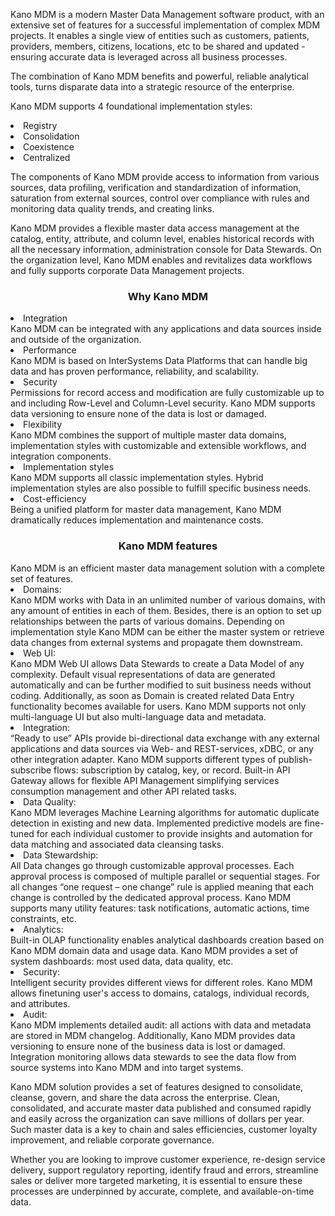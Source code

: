<p>Kano MDM is a modern Master Data Management software product, with an extensive set of features for a successful implementation of complex MDM projects. It enables a single view of entities such as customers, patients, providers, members, citizens, locations, etc to be shared and updated - ensuring accurate data is leveraged across all business processes.</p>

<p>The combination of Kano MDM benefits and powerful, reliable analytical tools, turns disparate data into a strategic resource of the enterprise.</p>

 <p>Kano MDM supports 4 foundational implementation styles:</p>
<lu>
<li>Registry</li> 
<li>Consolidation</li> 
<li>Coexistence</li> 
<li>Centralized</li> 
 </lu>

<p>The components of Kano MDM provide access to information from various sources, data profiling, verification and standardization of information, saturation from external sources, control over compliance with rules and monitoring data quality trends, and creating links.</p>

<p>Kano MDM provides a flexible master data access management at the catalog, entity, attribute, and column level, enables historical records with all the necessary information, administration console for Data Stewards. On the organization level, Kano MDM  enables and revitalizes data workflows and fully supports corporate Data Management projects.</p>

<h3 align="center">Why Kano MDM</h3>
<lu>
 <li>Integration</li>
Kano  MDM  can be integrated with any applications and data sources inside and outside of the organization.
<li>Performance</li>
Kano MDM is based on InterSystems Data Platforms that can handle big data and has proven performance, reliability, and scalability.
<li>Security</li>
Permissions for record access and modification are fully customizable up to and including Row-Level and Column-Level security. Kano MDM supports data versioning to ensure none of the data is lost or damaged.
<li>Flexibility</li> 
Kano MDM combines the support of multiple master data domains, implementation styles with customizable and extensible workflows, and integration components.
<li>Implementation styles</li>
Kano  MDM  supports all classic implementation styles. Hybrid implementation styles are also possible to fulfill specific business needs.
<li>Cost-efficiency</li>
Being a unified platform for master data management, Kano MDM dramatically reduces implementation and maintenance costs.

<h3 align="center">Kano MDM features</h3>
Kano MDM is an efficient master data management solution with a complete set of features.

<li>Domains:</li>
Kano MDM works with Data in an unlimited number of various domains, with any amount of entities in each of them. Besides, there is an option to set up relationships between the parts of various domains. Depending on implementation style Kano MDM can be either the master system or retrieve data changes from external systems and propagate them downstream.
 
<li>Web UI:</li>
Kano MDM Web UI allows Data Stewards to create a Data Model of any complexity. Default visual representations of data are generated automatically and can be further modified to suit business needs without coding. Additionally, as soon as Domain is created related Data Entry functionality becomes available for users. Kano MDM supports not only multi-language UI but also multi-language data and metadata.
 
<li>Integration:</li>
“Ready to use” APIs provide bi-directional data exchange with any external applications and data sources via Web- and REST-services, xDBC, or any other integration adapter. Kano MDM supports different types of publish-subscribe flows: subscription by catalog, key, or record. Built-in API Gateway allows for flexible API Management simplifying services consumption management and other API related tasks.
 
<li>Data Quality:</li>
Kano MDM leverages Machine Learning algorithms for automatic duplicate detection in existing and new data. Implemented predictive models are fine-tuned for each individual customer to provide insights and automation for data matching and associated data cleansing tasks.
 
<li>Data Stewardship:</li>
All Data changes go through customizable approval processes. Each approval process is composed of multiple parallel or sequential stages. For all changes “one request – one change” rule is applied meaning that each change is controlled by the dedicated approval process. Kano MDM supports many utility features: task notifications, automatic actions, time constraints, etc.
 
<li>Analytics:</li>
Built-in OLAP functionality enables analytical dashboards creation based on Kano MDM domain data and usage data. Kano MDM provides a set of system dashboards: most used data, data quality, etc.
 
<li>Security:</li>
 Intelligent security provides different views for different roles. Kano MDM allows finetuning user's access to domains, catalogs, individual records, and attributes.
 
<li>Audit:</li>
Kano MDM implements detailed audit: all actions with data and metadata are stored in MDM changelog. Additionally, Kano MDM provides data versioning to ensure none of the business data is lost or damaged. Integration monitoring allows data stewards to see the data flow from source systems into Kano MDM and into target systems.

<p>Kano MDM solution provides a set of features designed to consolidate, cleanse, govern, and share the data across the enterprise. Clean, consolidated, and accurate master data published and consumed rapidly and easily across the organization can save millions of dollars per year. Such master data is a key to chain and sales efficiencies, customer loyalty improvement, and reliable corporate governance.</p>

<p>Whether you are looking to improve customer experience, re-design service delivery, support regulatory reporting, identify fraud and errors, streamline sales or deliver more targeted marketing, it is essential to ensure these processes are underpinned by accurate, complete, and available-on-time data.</p>





